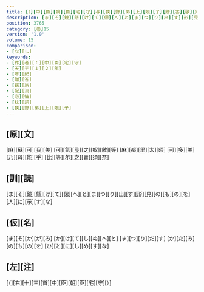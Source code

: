 ```yaml
---
title: [（][中][臣][朝][臣][宅][守][与][狭][野][弟][上][娘][子][贈][答][歌][）]
description: [ま][そ][鏡][懸][け][て][偲][へ][と][ま][つ][り][出][す][形][見][の][も][の][を][人][に][示][す][な]
position: 3765
category: [巻]15
version: '1.0'
volume: 15
comparison:
- [な][し]
keywords:
- [作][者][：][中][臣][宅][守]
- [天][平][１][２][年]
- [年][紀]
- [贈][答]
- [羈][旅]
- [配][流]
- [恋][情]
- [枕][詞]
- [狭][野][弟][上][娘][子]
---
```


## [原][文]

[麻][蘇][可][我][美] [可][氣][弖][之][奴][敝][等] [麻][都][里][太][須] [可][多][美][乃][母][能][乎] [比][等][尓][之][賣][須][奈]

## [訓][読]

[ま][そ][鏡][懸][け][て][偲][へ][と][ま][つ][り][出][す][形][見][の][も][の][を][人][に][示][す][な]

## [仮][名]

[ま][そ][か][が][み] [か][け][て][し][ぬ][へ][と] [ま][つ][り][だ][す] [か][た][み][の][も][の][を] [ひ][と][に][し][め][す][な]

## [左][注]

[（][右][十][三][首][中][臣][朝][臣][宅][守][）]

